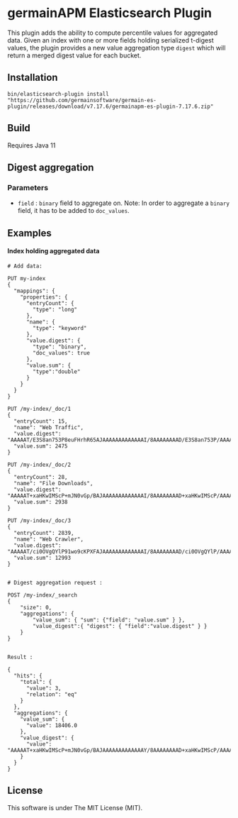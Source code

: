 germainAPM Elasticsearch Plugin
=========================================

This plugin adds the ability to compute percentile values for aggregated data. 
Given an index with one or more fields holding serialized t-digest values, 
the plugin provides a new value aggregation type `digest` which will return 
a merged digest value for each bucket. 

Installation
------------

`bin/elasticsearch-plugin install "https://github.com/germainsoftware/germain-es-plugin/releases/download/v7.17.6/germainapm-es-plugin-7.17.6.zip"`

Build
-----
Requires Java 11

Digest aggregation
--------------------------

### Parameters

 - `field` : `binary` field to aggregate on. 
    Note: In order to aggregate a `binary` field, it has to be added to `doc_values`.

Examples
-------

#### Index holding aggregated data 

```
# Add data:

PUT my-index
{
  "mappings": {
    "properties": {
      "entryCount": {
        "type": "long"
      },
      "name": {
        "type": "keyword"
      },
      "value.digest": {
        "type": "binary",
        "doc_values": true
      },
      "value.sum": {
        "type":"double"
      }
    }
  }
}

PUT /my-index/_doc/1
{
  "entryCount": 15,
  "name": "Web Traffic",
  "value.digest": "AAAAAT/E3S8an753P8euFHrhR65AJAAAAAAAAAAAAAI/8AAAAAAAAD/E3S8an753P/AAAAAAAAA/x64UeuFHrg==",
  "value.sum": 2475
}

PUT /my-index/_doc/2
{
  "entryCount": 28,
  "name": "File Downloads",
  "value.digest": "AAAAAT+xaHKwIMScP+mJN0vGp/BAJAAAAAAAAAAAAAI/8AAAAAAAAD+xaHKwIMScP/AAAAAAAAA/6Yk3S8an8A==",
  "value.sum": 2938
}

PUT /my-index/_doc/3
{
  "entryCount": 2839,
  "name": "Web Crawler",
  "value.digest": "AAAAAT/ci0OVgQYlP91wo9cKPXFAJAAAAAAAAAAAAAI/8AAAAAAAAD/ci0OVgQYlP/AAAAAAAAA/3XCj1wo9cQ==",
  "value.sum": 12993
}


# Digest aggregation request :

POST /my-index/_search
{
    "size": 0,
    "aggregations": {
        "value_sum": { "sum": {"field": "value.sum" } },
        "value_digest":{ "digest": { "field":"value.digest" } }
    }
}


Result :

{
  "hits": {
    "total": {
      "value": 3,
      "relation": "eq"
    }
  },
  "aggregations": {
    "value_sum": {
      "value": 18406.0
    },
    "value_digest": {
      "value": "AAAAAT+xaHKwIMScP+mJN0vGp/BAJAAAAAAAAAAAAAY/8AAAAAAAAD+xaHKwIMScP/AAAAAAAAA/xN0vGp++dz/wAAAAAAAAP8euFHrhR64/8AAAAAAAAD/ci0OVgQYlP/AAAAAAAAA/3XCj1wo9cT/wAAAAAAAAP+mJN0vGp/A="
    }
  }
}

```

License
-------

This software is under The MIT License (MIT).
